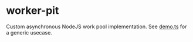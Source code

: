 # worker-pit

Custom asynchronous NodeJS work pool implementation.
See [demo.ts](demo.ts) for a generic usecase.
